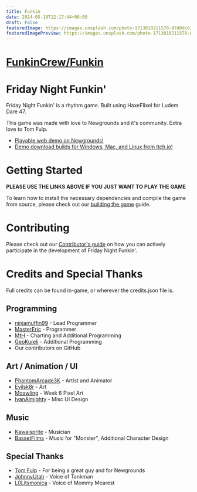 ```yaml
---
title: Funkin
date: 2024-05-10T12:17:44+08:00
draft: False
featuredImage: https://images.unsplash.com/photo-1713810211578-87d0dc635917?ixid=M3w0NjAwMjJ8MHwxfHJhbmRvbXx8fHx8fHx8fDE3MTUzMTQ1NDF8&ixlib=rb-4.0.3
featuredImagePreview: https://images.unsplash.com/photo-1713810211578-87d0dc635917?ixid=M3w0NjAwMjJ8MHwxfHJhbmRvbXx8fHx8fHx8fDE3MTUzMTQ1NDF8&ixlib=rb-4.0.3
---
```


# [FunkinCrew/Funkin](https://github.com/FunkinCrew/Funkin)

# Friday Night Funkin' 

Friday Night Funkin' is a rhythm game. Built using HaxeFlixel for Ludem Dare 47.

This game was made with love to Newgrounds and it's community. Extra love to Tom Fulp.

- [Playable web demo on Newgrounds!](https://www.newgrounds.com/portal/view/770371)
- [Demo download builds for Windows, Mac, and Linux from Itch.io!](https://ninja-muffin24.itch.io/funkin)

# Getting Started

**PLEASE USE THE LINKS ABOVE IF YOU JUST WANT TO PLAY THE GAME**

To learn how to install the necessary dependencies and compile the game from source, please check out our [building the game](/docs/COMPILING.md) guide.

# Contributing

Please check out our [Contributor's guide](./CONTRIBUTORS.md) on how you can actively participate in the development of Friday Night Funkin'.

# Credits and Special Thanks

Full credits can be found in-game, or wherever the credits.json file is.

## Programming
- [ninjamuffin99](https://twitter.com/ninja_muffin99) - Lead Programmer
- [MasterEric](https://twitter.com/EliteMasterEric) - Programmer
- [MtH](https://twitter.com/emmnyaa) - Charting and Additional Programming
- [GeoKureli](https://twitter.com/Geokureli/) - Additional Programming
- Our contributors on GitHub

## Art / Animation / UI
- [PhantomArcade3K](https://twitter.com/phantomarcade3k) - Artist and Animator
- [Evilsk8r](https://twitter.com/evilsk8r) - Art
- [Moawling](https://twitter.com/moawko) - Week 6 Pixel Art
- [IvanAlmighty](https://twitter.com/IvanA1mighty) - Misc UI Design

## Music
- [Kawaisprite](https://twitter.com/kawaisprite) - Musician
- [BassetFilms](https://twitter.com/Bassetfilms) - Music for "Monster", Additional Character Design

## Special Thanks
- [Tom Fulp](https://twitter.com/tomfulp) - For being a great guy and for Newgrounds
- [JohnnyUtah](https://twitter.com/JohnnyUtahNG/) - Voice of Tankman
- [L0Litsmonica](https://twitter.com/L0Litsmonica) - Voice of Mommy Mearest
